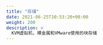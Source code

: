 ```yaml
---
title: "存储"
date: 2021-06-25T10:53:20+08:00
weight: 200
description: >
  KVM虚拟机，裸金属和VMware使用的块存储
---
```



